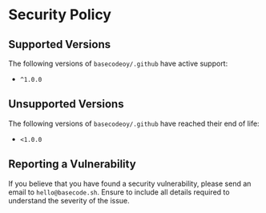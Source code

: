 # Security Policy

## Supported Versions

The following versions of `basecodeoy/.github` have active support:

- `^1.0.0`

## Unsupported Versions

The following versions of `basecodeoy/.github` have reached their end of life:

- `<1.0.0`

## Reporting a Vulnerability

If you believe that you have found a security vulnerability, please send an email to `hello@basecode.sh`. Ensure to include all details required to understand the severity of the issue.
